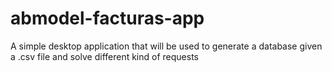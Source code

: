 # abmodel-facturas-app
A simple desktop application that will be used to generate a database given a .csv file and solve different kind of requests
